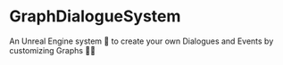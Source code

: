 # GraphDialogueSystem
An Unreal Engine system 💬 to create your own Dialogues and Events by customizing Graphs 👩‍💻
